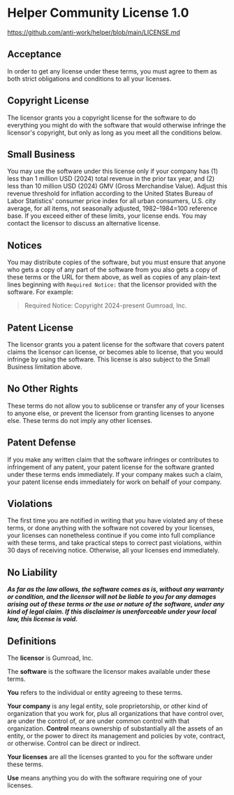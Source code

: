 # Helper Community License 1.0

https://github.com/anti-work/helper/blob/main/LICENSE.md

## Acceptance

In order to get any license under these terms, you must agree
to them as both strict obligations and conditions to all
your licenses.

## Copyright License

The licensor grants you a copyright license for the
software to do everything you might do with the software
that would otherwise infringe the licensor's copyright, but only
as long as you meet all the conditions below.

## Small Business

You may use the software under this license only if your company has
(1) less than 1 million USD (2024) total revenue in the prior
tax year, and (2) less than 10 million USD (2024) GMV (Gross
Merchandise Value). Adjust this revenue threshold for inflation according
to the United States Bureau of Labor Statistics' consumer price
index for all urban consumers, U.S. city average, for all items,
not seasonally adjusted, 1982–1984=100 reference base. If you
exceed either of these limits, your license ends.
You may contact the licensor to discuss an alternative license.

## Notices

You may distribute copies of the software, but you must
ensure that anyone who gets a copy of any part of
the software from you also gets a copy of these terms or the
URL for them above, as well as copies of any plain-text lines
beginning with `Required Notice:` that the licensor provided
with the software. For example:

> Required Notice: Copyright 2024-present Gumroad, Inc.

## Patent License

The licensor grants you a patent license for the software that
covers patent claims the licensor can license, or becomes able
to license, that you would infringe by using the software. This license
is also subject to the Small Business limitation above.

## No Other Rights

These terms do not allow you to sublicense or transfer any of
your licenses to anyone else, or prevent the licensor from
granting licenses to anyone else. These terms do not imply
any other licenses.

## Patent Defense

If you make any written claim that the software infringes or
contributes to infringement of any patent, your patent license
for the software granted under these terms ends immediately. If
your company makes such a claim, your patent license ends
immediately for work on behalf of your company.

## Violations

The first time you are notified in writing that you have
violated any of these terms, or done anything with the software
not covered by your licenses, your licenses can nonetheless
continue if you come into full compliance with these terms,
and take practical steps to correct past violations, within
30 days of receiving notice. Otherwise, all your licenses
end immediately.

## No Liability

**_As far as the law allows, the software comes as is, without
any warranty or condition, and the licensor will not be liable
to you for any damages arising out of these terms or the use
or nature of the software, under any kind of legal claim. If this disclaimer
is unenforceable under your local law, this license is void._**

## Definitions

The **licensor** is Gumroad, Inc.

The **software** is the software the licensor makes
available under these terms.

**You** refers to the individual or entity agreeing to these
terms.

**Your company** is any legal entity, sole proprietorship,
or other kind of organization that you work for, plus all
organizations that have control over, are under the control of,
or are under common control with that organization. **Control**
means ownership of substantially all the assets of an entity,
or the power to direct its management and policies by vote,
contract, or otherwise. Control can be direct or indirect.

**Your licenses** are all the licenses granted to you for the
software under these terms.

**Use** means anything you do with the software requiring one
of your licenses.
